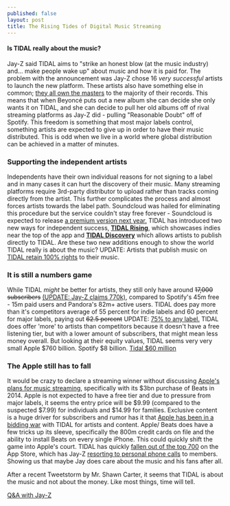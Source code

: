 ```yaml
---
published: false
layout: post
title: The Rising Tides of Digital Music Streaming
---
```

#### Is TIDAL really about the music?
Jay-Z said TIDAL aims to "strike an honest blow (at the music industry) and... make people wake up" about music and how it is paid for. The problem with the announcement was Jay-Z chose 16 _very successful_ artists to launch the new platform. These artists also have something else in common; [they all own the masters](http://www.theverge.com/2015/4/9/8366967/apple-live-nation-tidal-streaming) to the majority of their records. This means that when Beyoncé puts out a new album she can decide she only wants it on TIDAL, and she can decide to pull her old albums off of rival streaming platforms as Jay-Z did - pulling "Reasonable Doubt" off of Spotify. This freedom is something that most major labels control, something artists are expected to give up in order to have their music distributed. This is odd when we live in a world where global distribution can be achieved in a matter of minutes. 

### Supporting the independent artists
Independents have their own individual reasons for not signing to a label and in many cases it can hurt the discovery of their music. Many streaming platforms require 3rd-party distributor to upload rather than tracks coming directly from the artist. This further complicates the process and almost forces artists towards the label path. Soundcloud was hailed for eliminating this procedure but the service couldn't stay free forever - Soundcloud is expected to release [a premium version next year.](http://www.theverge.com/2014/11/4/7157201/warner-music-group-first-major-label-to-sign-with-soundcloud) TIDAL has introduced two new ways for independent success, [**TIDAL Rising**](http://listen.tidalhifi.com/rising), which showcases indies near the top of the app and [**TIDAL Discovery**](http://www.theverge.com/2015/4/22/8469083/tidal-discovery-indie-artists) which allows artists to publish directly to TIDAL. Are these two new additions enough to show the world TIDAL really is about the music? UPDATE: Artists that publish music on [TIDAL retain 100% rights](https://twitter.com/S_C_/status/592379319097393153) to their music. 

### It is still a numbers game
While TIDAL _might_ be better for artists, they still only have around ~~17,000 subscribers~~ [(UPDATE: Jay-Z claims 770k)](https://twitter.com/S_C_/status/592374128474193921), compared to Spotify's 45m free - 15m paid users and Pandora's 82m+ active users. TIDAL does pay more than it's competitors average of 55 percent for indie labels and 60 percent for major labels, paying out ~~62.5 percent~~ UPDATE: [75% to any label.](https://twitter.com/S_C_/status/592381120668430337) TIDAL does offer 'more' to artists than competitors because it doesn't have a free listening tier, but with a lower amount of subscribers, that might mean less money overall. But looking at their equity values, TIDAL seems very very small Apple $760 billion. Spotify $8 billion. [Tidal $60 million](https://twitter.com/S_C_/status/592381120668430337)

### The Apple still has to fall
It would be crazy to declare a streaming winner without discussing [Apple's plans for music streaming](https://www.billboard.com/articles/business/6538813/beats-status-update-apple), specifically with its $3bn purchase of Beats in 2014. Apple is not expected to have a free tier and due to pressure from major labels, it seems the entry price will be $9.99 (compared to the suspected $7.99) for individuals and $14.99 for families. Exclusive content is a huge driver for subscribers and rumor has it that [Apple has been in a bidding war](http://www.theverge.com/2015/4/10/8383639/apple-beats-music-taylor-swift-exclusives-tidal) with TIDAL for artists and content. Apple/ Beats does have a few tricks up its sleeve, specifically the 800m credit cards on file and the ability to install Beats on every single iPhone. This could quickly shift the game into Apple's court. TIDAL has quickly [fallen out of the top 700](http://bgr.com/2015/04/21/tidal-vs-pandora-vs-spotify/) on the App Store, which has Jay-Z [resorting to personal phone calls](http://www.businessinsider.com/jay-z-calling-tidal-users-2015-4) to members. Showing us that maybe Jay does care about the music and his fans after all.

After a recent Tweetstorm by Mr. Shawn Carter, it seems that TIDAL is about the music and not about the money. Like most things, time will tell. 

[Q&A with Jay-Z](http://www.thefader.com/2015/04/01/the-full-transcript-of-jay-zs-qa-at-the-clive-davis-institute-of-recorded-music)
